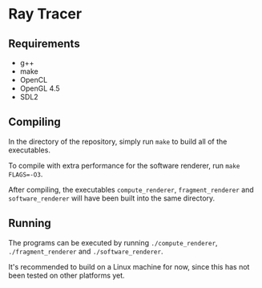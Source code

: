 # Ray Tracer

## Requirements

* g++
* make
* OpenCL
* OpenGL 4.5
* SDL2

## Compiling

In the directory of the repository, simply run `make` to build all of the executables.

To compile with extra performance for the software renderer, run `make FLAGS=-O3`.

After compiling, the executables `compute_renderer`, `fragment_renderer` and `software_renderer` will have been built into the same directory.

## Running

The programs can be executed by running `./compute_renderer`, `./fragment_renderer` and `./software_renderer`.

It's recommended to build on a Linux machine for now, since this has not been tested on other platforms yet.
